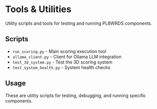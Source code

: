 # Tools & Utilities

Utility scripts and tools for testing and running PL8WRDS components.

## Scripts

- `run_scoring.py` - Main scoring execution tool
- `ollama_client.py` - Client for Ollama LLM integration
- `test_3d_system.py` - Test the 3D scoring system
- `test_system_health.py` - System health checks

## Usage

These are utility scripts for testing, debugging, and running specific components.
